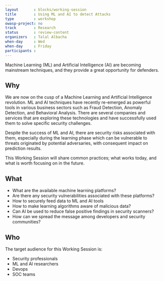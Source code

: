 ```yaml
---
layout       : blocks/working-session
title        : Using ML and AI to detect Attacks
type         : workshop
owasp-project: no
track        : Research
status       : review-content
organizers   : Talal Albacha
when-day     : Wed
when-day     : Friday
participants :
---
```


Machine Learning (ML) and Artificial Intelligence (AI) are becoming mainstream techniques, and they provide a great opportunity for defenders.

## Why

We are now on the cusp of a Machine Learning and Artificial Intelligence revolution. ML and AI techniques have recently re-emerged as powerful tools in various business sectors such as Fraud Detection, Anomaly Detection, and Behavioral Analysis. There are several companies and services that are exploring these technologies and have successfully used them to solve specific security challenges. 

Despite the success of ML and AI, there are security risks associated with them, especially during the learning phase which can be vulnerable to threats originated by potential adversaries, with consequent impact on prediction results. 

This Working Session will share common practices; what works today, and what is worth focusing on in the future.


## What

 - What are the available machine learning platforms?
 - Are there any security vulnerabilities associated with these platforms?
 - How to securely feed data to ML and AI tools
 - How to make learning algorithms aware of malicious data?
 - Can AI be used to reduce false positive findings in security scanners?
 - How can we spread the message among developers and security communities? 

## Who

The target audience for this Working Session is:

 - Security professionals
 - ML and AI researchers
 - Devops
 - SOC teams
